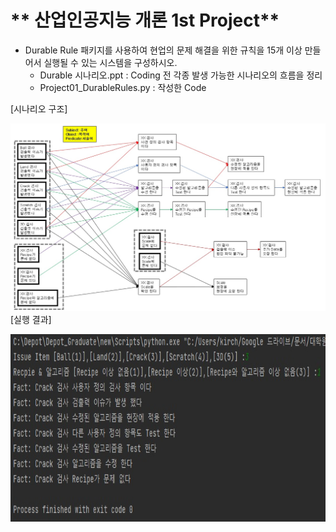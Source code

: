 # ** 산업인공지능 개론 1st Project** 

- Durable Rule 패키지를 사용하여 현업의 문제 해결을 위한 규칙을 15개 이상 만들어서 실행될 수 있는 시스템을 구성하시오. 
   + Durable 시나리오.ppt : Coding 전 각종 발생 가능한 시나리오의 흐름을 정리
   + Project01_DurableRules.py : 작성한 Code

[시나리오 구조]</p>
<img src="./ResultImg/시나리오.jpg"  width="640" height="300">  
[실행 결과]</p>
<img src="./ResultImg/실행결과.jpg"  width="640" height="300"> 

<p align="center">
 
</p>
</br>
